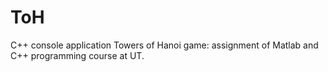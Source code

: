 # ToH
C++ console application Towers of Hanoi game: assignment of Matlab and C++ programming course at UT.
